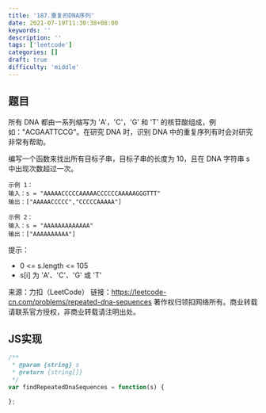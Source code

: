 ```yaml
---
title: '187.重复的DNA序列'
date: 2021-07-19T11:30:38+08:00
keywords: ''
description: ''
tags: ['leetcode']
categories: []
draft: true
difficulty: 'middle'
---
```


## 题目

所有 DNA 都由一系列缩写为 'A'，'C'，'G' 和 'T' 的核苷酸组成，例如："ACGAATTCCG"。在研究 DNA 时，识别 DNA 中的重复序列有时会对研究非常有帮助。

编写一个函数来找出所有目标子串，目标子串的长度为 10，且在 DNA 字符串 s 中出现次数超过一次。
 
```
示例 1：
输入：s = "AAAAACCCCCAAAAACCCCCCAAAAAGGGTTT"
输出：["AAAAACCCCC","CCCCCAAAAA"]

示例 2：
输入：s = "AAAAAAAAAAAAA"
输出：["AAAAAAAAAA"]
```

提示：

- 0 <= s.length <= 105
- s[i] 为 'A'、'C'、'G' 或 'T'

来源：力扣（LeetCode）
链接：https://leetcode-cn.com/problems/repeated-dna-sequences
著作权归领扣网络所有。商业转载请联系官方授权，非商业转载请注明出处。


## JS实现

```javascript
/**
 * @param {string} s
 * @return {string[]}
 */
var findRepeatedDnaSequences = function(s) {

};
```
